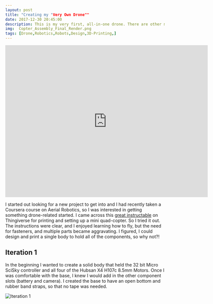 ```yaml
---
layout: post
title: "Creating my "Very Own Drone""
date: 2017-12-30 20:45:00 
description: This is my very first, all-in-one drone. There are other models out there, that require fasteners, or components that aren't essentials, so I aimed to fix that!
img:  Copter_Assembly_Final_Render.png
tags: [Drone,Robotics,Robots,Design,3D-Printing,]
---
```


<iframe width="640" height="480" src="https://poly.google.com/view/3DFkovwO_4t/embed" frameborder="0" allowvr allowfullscreen mozallowfullscreen="true" webkitallowfullscreen="true" onmousewheel=""> </iframe>


I started out looking for a new project to get into and I had recently taken a Coursera course on Aerial Robotics, so I was interested in getting something drone-related started. I came across this [great instructable](https://www.thingiverse.com/thing:1221911) on Thingiverse for printing and setting up a mini quad-copter. So I tried it out. The instructions were clear, and I enjoyed learning how to fly, but the need for fasteners, and multiple parts became aggravating. I figured, I could design and print a single body to hold all of the components, so why not?!

## Iteration 1

In the beginning I wanted to create a solid body that held the 32 bit Micro SciSky controller and all four of the Hubsan X4 H107c 8.5mm Motors. Once I was comfortable with the base, I knew I would add in the other component slots (battery and camera). I created the base to have an open bottom and rubber band straps, so that no tape was needed. 

![Iteration 1]({{site.baseurl}}/assets/img/Copter_Body_V1.PNG)

